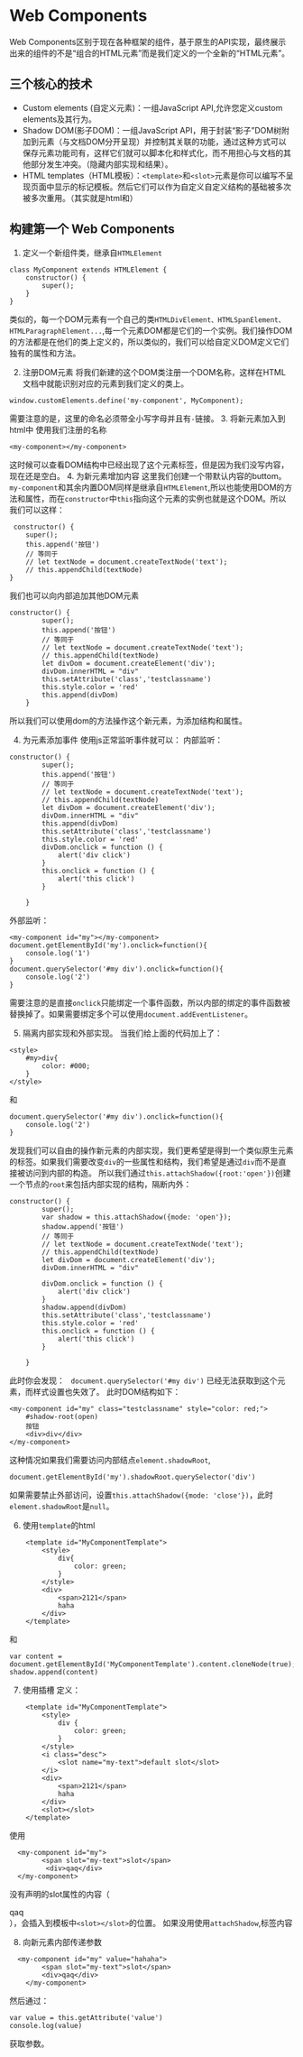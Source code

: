 # Web Components
Web Components区别于现在各种框架的组件，基于原生的API实现，最终展示出来的组件的不是“组合的HTML元素”而是我们定义的一个全新的“HTML元素”。
## 三个核心的技术
- Custom elements (自定义元素)：一组JavaScript API,允许您定义custom elements及其行为。
- Shadow DOM(影子DOM)：一组JavaScript API，用于封装“影子”DOM树附加到元素（与文档DOM分开呈现）并控制其关联的功能，通过这种方式可以保存元素功能司有，这样它们就可以脚本化和样式化，而不用担心与文档的其他部分发生冲突。（隐藏内部实现和结果）。
- HTML templates（HTML模板）：`<template>`和`<slot>`元素是你可以编写不呈现页面中显示的标记模板。然后它们可以作为自定义自定义结构的基础被多次被多次重用。（其实就是html和）

## 构建第一个 Web Components
1. 定义一个新组件类，继承自`HTMLElement`
```
class MyComponent extends HTMLElement {
    constructor() {
        super();
    }
}

```
类似的，每一个DOM元素有一个自己的类`HTMLDivElement、HTMLSpanElement、HTMLParagraphElement...`,每一个元素DOM都是它们的一个实例。我们操作DOM的方法都是在他们的类上定义的，所以类似的，我们可以给自定义DOM定义它们独有的属性和方法。

2. 注册DOM元素
将我们新建的这个DOM类注册一个DOM名称，这样在HTML文档中就能识别对应的元素到我们定义的类上。
```
window.customElements.define('my-component', MyComponent);
```
需要注意的是，这里的命名必须带全小写字母并且有`-`链接。
3. 将新元素加入到html中
使用我们注册的名称
```
<my-component></my-component>
```
这时候可以查看DOM结构中已经出现了这个元素标签，但是因为我们没写内容，现在还是空白。
4. 为新元素增加内容
这里我们创建一个带默认内容的buttom。`my-component`和其余内置DOM同样是继承自`HTMLElement`,所以也能使用DOM的方法和属性，而在`constructor`中`this`指向这个元素的实例也就是这个DOM。所以我们可以这样：
```
 constructor() {
    super();
    this.append('按钮')
    // 等同于
    // let textNode = document.createTextNode('text');
    // this.appendChild(textNode)
}
```
我们也可以向内部追加其他DOM元素
```
constructor() {
        super();
        this.append('按钮')
        // 等同于
        // let textNode = document.createTextNode('text');
        // this.appendChild(textNode)
        let divDom = document.createElement('div');
        divDom.innerHTML = "div"
        this.setAttribute('class','testclassname')
        this.style.color = 'red'
        this.append(divDom)
    }
```
所以我们可以使用dom的方法操作这个新元素，为添加结构和属性。

4. 为元素添加事件
使用js正常监听事件就可以：
内部监听：
```
constructor() {
        super();
        this.append('按钮')
        // 等同于
        // let textNode = document.createTextNode('text');
        // this.appendChild(textNode)
        let divDom = document.createElement('div');
        divDom.innerHTML = "div"
        this.append(divDom)
        this.setAttribute('class','testclassname')
        this.style.color = 'red'
        divDom.onclick = function () {
            alert('div click')
        }
        this.onclick = function () {
            alert('this click')
        }
        
    }
```
外部监听：
```
<my-component id="my"></my-component>
document.getElementById('my').onclick=function(){
    console.log('1')
}
document.querySelector('#my div').onclick=function(){
    console.log('2')
}
```
需要注意的是直接`onclick`只能绑定一个事件函数，所以内部的绑定的事件函数被替换掉了。如果需要绑定多个可以使用`document.addEventListener`。

5. 隔离内部实现和外部实现。
当我们给上面的代码加上了：
```
<style>
    #my>div{
        color: #000;
    }
</style>
```
和
```
document.querySelector('#my div').onclick=function(){
    console.log('2')
}
```
发现我们可以自由的操作新元素的内部实现，我们更希望是得到一个类似原生元素的标签。如果我们需要改变`div`的一些属性和结构，我们希望是通过`div`而不是直接被访问到内部的构造。
所以我们通过`this.attachShadow({root:'open'})`创建一个节点的`root`来包括内部实现的结构，隔断内外：
```
constructor() {
        super();
        var shadow = this.attachShadow({mode: 'open'});
        shadow.append('按钮')
        // 等同于
        // let textNode = document.createTextNode('text');
        // this.appendChild(textNode)
        let divDom = document.createElement('div');
        divDom.innerHTML = "div"
        
        divDom.onclick = function () {
            alert('div click')
        }
        shadow.append(divDom)
        this.setAttribute('class','testclassname')
        this.style.color = 'red'
        this.onclick = function () {
            alert('this click')
        }
        
    }
```
此时你会发现： ` document.querySelector('#my div')` 已经无法获取到这个元素，而样式设置也失效了。
此时DOM结构如下：
```
<my-component id="my" class="testclassname" style="color: red;">
    #shadow-root(open)
    按钮
    <div>div</div>
</my-component>
```
这种情况如果我们需要访问内部结点`element.shadowRoot`,
```
document.getElementById('my').shadowRoot.querySelector('div')
```
如果需要禁止外部访问，设置`this.attachShadow({mode: 'close'})`，此时`element.shadowRoot`是`null`。

6. 使用`template`的html
```
    <template id="MyComponentTemplate">
        <style>
            div{
                color: green;
            }
        </style>
        <div>
            <span>2121</span> 
            haha
        </div>
    </template>
```
和
```
var content = document.getElementById('MyComponentTemplate').content.cloneNode(true);
shadow.append(content)
```
7. 使用插槽
定义：
```
    <template id="MyComponentTemplate">
        <style>
            div {
                color: green;
            }
        </style>
        <i class="desc">
            <slot name="my-text">default slot</slot>
        </i>
        <div>
            <span>2121</span>
            haha
        </div>
        <slot></slot>
    </template>
```
使用
```
  <my-component id="my">
        <span slot="my-text">slot</span>
         <div>qaq</div>
  </my-component>
```
没有声明的slot属性的内容（<div>qaq</div>），会插入到模板中`<slot></slot>`的位置。
如果没用使用`attachShadow`,标签内容


8. 向新元素内部传递参数
```
  <my-component id="my" value="hahaha">
        <span slot="my-text">slot</span>
        <div>qaq</div>
    </my-component>
```
然后通过：
```
var value = this.getAttribute('value')
console.log(value)
```
获取参数。



